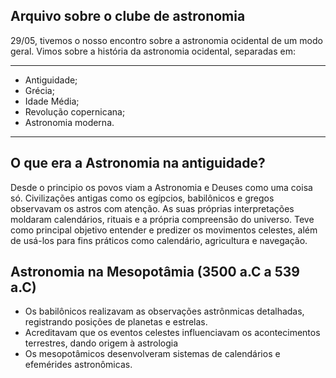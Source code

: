 ## Arquivo sobre o clube de astronomia

29/05, tivemos o nosso encontro sobre a astronomia ocidental de um modo geral. Vimos sobre a história da astronomia ocidental, separadas em: 

---
- Antiguidade;
- Grécia;
- Idade Média;
- Revolução copernicana;
- Astronomia moderna.
---

## O que era a Astronomia na antiguidade?
Desde o principio os povos viam a Astronomia e Deuses como uma coisa só. Civilizações antigas como os egípcios, babilônicos e gregos observavam os astros com atenção. As suas próprias interpretações moldaram calendários, rituais e a própria compreensão do universo.
Teve como principal objetivo entender e predizer os movimentos celestes, além de usá-los para fins práticos como calendário, agricultura e navegação. 

## Astronomia na Mesopotâmia (3500 a.C a 539 a.C)

<ul>
<li> Os babilônicos realizavam as observações astrônmicas detalhadas, registrando posições de planetas e estrelas.

<li> Acreditavam que os eventos celestes influenciavam os acontecimentos terrestres, dando origem à astrologia

<li>Os mesopotâmicos desenvolveram sistemas de calendários e efemérides astronômicas.

</ul>
